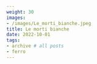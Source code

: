 ```yaml
---
weight: 30
images:
- /images/Le_morti_bianche.jpeg
title: Le morti bianche
date: 2022-10-01
tags:
- archive # all posts
- ferro
---
```

